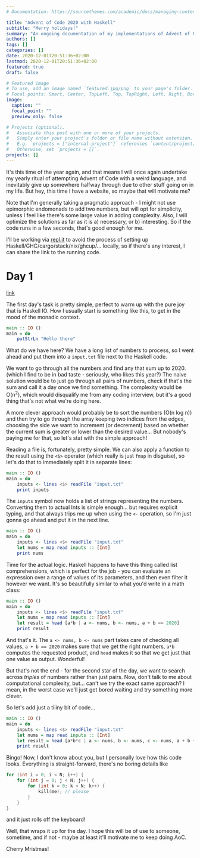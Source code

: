 ```yaml
---
# Documentation: https://sourcethemes.com/academic/docs/managing-content/

title: "Advent of Code 2020 with Haskell"
subtitle: "Merry holidays!"
summary: "An ongoing documentation of my implementations of Advent of Code 2020"
authors: []
tags: []
categories: []
date: 2020-12-01T20:51:36+02:00
lastmod: 2020-12-01T20:51:36+02:00
featured: true
draft: false

# Featured image
# To use, add an image named `featured.jpg/png` to your page's folder.
# Focal points: Smart, Center, TopLeft, Top, TopRight, Left, Right, BottomLeft, Bottom, BottomRight.
image:
  caption: ""
  focal_point: ""
  preview_only: false

# Projects (optional).
#   Associate this post with one or more of your projects.
#   Simply enter your project's folder or file name without extension.
#   E.g. `projects = ["internal-project"]` references `content/project/deep-learning/index.md`.
#   Otherwise, set `projects = []`.
projects: []
---
```


It's this time of the year again, and that means I will once again undertake my yearly ritual of attempting Advent of Code with a weird language, and inevitably give up somewhere halfway through due to other stuff going on in my life. But hey, this time I have a website, so maybe that will motivate me?

Note that I'm generally taking a pragmatic approach - I might not use epimorphic endomonads to add two numbers, but will opt for simplicity, unless I feel like there's some large value in adding complexity. Also, I will optimize the solutions as far as it is a) necessary, or b) interesting. So if the code runs in a few seconds, that's good enough for me.

I'll be working via [repl.it](https://repl.it) to avoid the process of setting up Haskell/GHC/cargo/stack/nix/ghcup/... locally, so if there's any interest, I can share the link to the running code.

# Day 1

[link](https://adventofcode.com/2020/day/1)

The first day's task is pretty simple, perfect to warm up with the pure joy that is Haskell IO. How I usually start is something like this, to get in the mood of the monadic context.

```haskell
main :: IO ()
main = do
    putStrLn "Hello there"
```

What do we have here? We have a long list of numbers to process, so I went ahead and put them into a `input.txt` file next to the Haskell code. 

We want to go through all the numbers and find any that sum up to 2020. (which I find to be in bad taste - seriously, who likes this year?) The naive solution would be to just go through all pairs of numbers, check if that's the sum and call it a day once we find something. The complexity would be O(n<sup>2</sup>), which would disqualify me from any coding interview, but it's a good thing that's not what we're doing here.

A more clever approach would probably be to sort the numbers (O(n log n)) and then try to go through the array keeping two indices from the edges, choosing the side we want to increment (or decrement) based on whether the current sum is greater or lower than the desired value... But nobody's paying me for that, so let's stat with the simple approach!

Reading a file is, fortunately, pretty simple. We can also apply a function to the result using the `<$>` operator (which really is just `fmap` in disguise), so let's do that to immediately split it in separate lines:

```haskell
main :: IO ()
main = do
    inputs <- lines <$> readFile "input.txt"
    print inputs
```

The `inputs` symbol now holds a list of strings representing the numbers. Converting them to actual Ints is simple enough... but requires explicit typing, and that always trips me up when using the `<-` operation, so I'm just gonna go ahead and put it in the next line.

```haskell
main :: IO ()
main = do
    inputs <- lines <$> readFile "input.txt"
    let nums = map read inputs :: [Int]
    print nums
```

Time for the actual logic. Haskell happens to have this thing called list comprehensions, which is perfect for the job - you can evaluate an expression over a range of values of its parameters, and then even filter it however we want. It's so beautifully similar to what you'd write in a math class:

```haskell
main :: IO ()
main = do
    inputs <- lines <$> readFile "input.txt"
    let nums = map read inputs :: [Int]
    let result = head [a*b | a <- nums, b <- nums, a + b == 2020]
    print result
```

And that's it. The `a <- nums, b <- nums` part takes care of checking all values, `a + b == 2020` makes sure that we get the right numbers, `a*b` computes the requested product, and `head` makes it so that we get just that one value as output. Wonderful!

But that's not the end - for the second star of the day, we want to search across *triples* of numbers rather than just pairs. Now, don't talk to me about computational complexity, but... can't we try the exact same approach? I mean, in the worst case we'll just get bored waiting and try something more clever.

So let's add just a tiiiny bit of code...

```haskell
main :: IO ()
main = do
    inputs <- lines <$> readFile "input.txt"
    let nums = map read inputs :: [Int]
    let result = head [a*b*c | a <- nums, b <- nums, c <- nums, a + b + c == 2020]
    print result
```

Bingo! Now, I don't know about you, but I personally love how this code looks. Everything is straight-forward, there's no boring details like
```c++
for (int i = 0; i < N; i++) {
    for (int j = 0; j < N; j++) {
        for (int k = 0; k < N; k++) {
            kill(me); // please
        }
    }
}
```

and it just rolls off the keyboard!

Well, that wraps it up for the day. I hope this will be of use to someone, sometime, and if not - maybe at least it'll motivate me to keep doing AoC. 

Cherry Mristmas!
